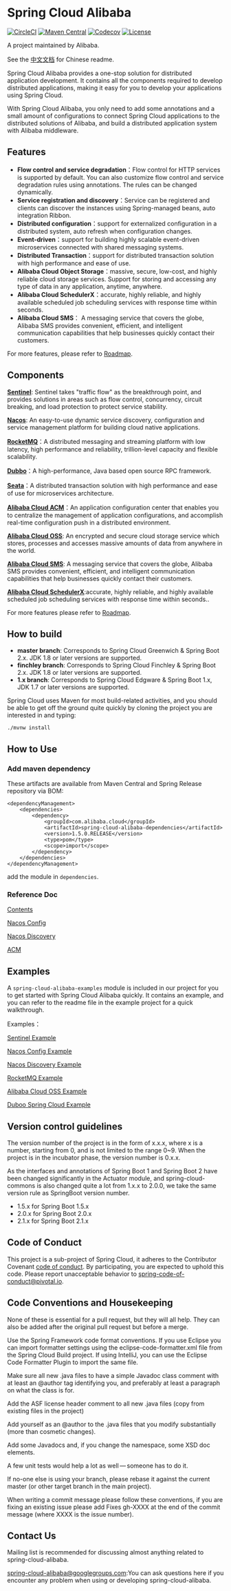 # Spring Cloud Alibaba

[![CircleCI](https://circleci.com/gh/alibaba/spring-cloud-alibaba/tree/master.svg?style=svg)](https://circleci.com/gh/alibaba/spring-cloud-alibaba/tree/master)
[![Maven Central](https://img.shields.io/maven-central/v/com.alibaba.cloud/spring-cloud-alibaba-dependencies.svg?label=Maven%20Central)](https://search.maven.org/search?q=g:com.alibaba.cloud%20AND%20a:spring-cloud-alibaba-dependencies)
[![Codecov](https://codecov.io/gh/alibaba/spring-cloud-alibaba/branch/master/graph/badge.svg)](https://codecov.io/gh/alibaba/spring-cloud-alibaba)
[![License](https://img.shields.io/badge/license-Apache%202-4EB1BA.svg)](https://www.apache.org/licenses/LICENSE-2.0.html)

A project maintained by Alibaba.

See the [中文文档](https://github.com/alibaba/spring-cloud-alibaba/blob/master/README-zh.md) for Chinese readme.

Spring Cloud Alibaba provides a one-stop solution for distributed application development. It contains all the components required to develop distributed applications, making it easy for you to develop your applications using Spring Cloud.

With Spring Cloud Alibaba, you only need to add some annotations and a small amount of configurations to connect Spring Cloud applications to the distributed solutions of Alibaba, and build a distributed application system with Alibaba middleware.


## Features

* **Flow control and service degradation**：Flow control for HTTP services is supported by default. You can also customize flow control and service degradation rules using annotations. The rules can be changed dynamically.
* **Service registration and discovery**：Service can be registered and clients can discover the instances using Spring-managed beans, auto integration Ribbon.
* **Distributed configuration**：support for externalized configuration in a distributed system, auto refresh when configuration changes.
* **Event-driven**：support for building highly scalable event-driven microservices connected with shared messaging systems.
* **Distributed Transaction**：support for distributed transaction solution with high performance and ease of use.
* **Alibaba Cloud Object Storage**：massive, secure, low-cost, and highly reliable cloud storage services. Support for storing and accessing any type of data in any application, anytime, anywhere.
* **Alibaba Cloud SchedulerX**：accurate, highly reliable, and highly available scheduled job scheduling services with response time within seconds.
* **Alibaba Cloud SMS**： A messaging service that covers the globe, Alibaba SMS provides convenient, efficient, and intelligent communication capabilities that help businesses quickly contact their customers.

For more features, please refer to [Roadmap](https://github.com/alibaba/spring-cloud-alibaba/blob/master/Roadmap.md).

## Components

**[Sentinel](https://github.com/alibaba/Sentinel)**: Sentinel takes "traffic flow" as the breakthrough point, and provides solutions in areas such as flow control, concurrency, circuit breaking, and load protection to protect service stability.

**[Nacos](https://github.com/alibaba/Nacos)**: An easy-to-use dynamic service discovery, configuration and service management platform for building cloud native applications.

**[RocketMQ](https://rocketmq.apache.org/)**：A distributed messaging and streaming platform with low latency, high performance and reliability, trillion-level capacity and flexible scalability.

**[Dubbo](https://github.com/apache/dubbo)**：A high-performance, Java based open source RPC framework.

**[Seata](https://github.com/seata/seata)**：A distributed transaction solution with high performance and ease of use for microservices architecture.

**[Alibaba Cloud ACM](https://www.aliyun.com/product/acm)**：An application configuration center that enables you to centralize the management of application configurations, and accomplish real-time configuration push in a distributed environment.

**[Alibaba Cloud OSS](https://www.aliyun.com/product/oss)**: An encrypted and secure cloud storage service which stores, processes and accesses massive amounts of data from anywhere in the world.

**[Alibaba Cloud SMS](https://www.aliyun.com/product/sms)**: A messaging service that covers the globe, Alibaba SMS provides convenient, efficient, and intelligent communication capabilities that help businesses quickly contact their customers.

**[Alibaba Cloud SchedulerX](https://www.aliyun.com/product/SchedulerX)**:accurate, highly reliable, and highly available scheduled job scheduling services with response time within seconds..

For more features please refer to [Roadmap](https://github.com/alibaba/spring-cloud-alibaba/blob/master/Roadmap.md).

## How to build

* **master branch**: Corresponds to Spring Cloud Greenwich & Spring Boot 2.x. JDK 1.8 or later versions are supported.
* **finchley branch**: Corresponds to Spring Cloud Finchley & Spring Boot 2.x. JDK 1.8 or later versions are supported.
* **1.x branch**: Corresponds to Spring Cloud Edgware & Spring Boot 1.x, JDK 1.7 or later versions are supported.

Spring Cloud uses Maven for most build-related activities, and you should be able to get off the ground quite quickly by cloning the project you are interested in and typing:

	./mvnw install


## How to Use

### Add maven dependency 

These artifacts are available from Maven Central and Spring Release repository via BOM:

	<dependencyManagement>
        <dependencies>
            <dependency>
                <groupId>com.alibaba.cloud</groupId>
                <artifactId>spring-cloud-alibaba-dependencies</artifactId>
                <version>1.5.0.RELEASE</version>
                <type>pom</type>
                <scope>import</scope>
            </dependency>
        </dependencies>
    </dependencyManagement>

add the module in  `dependencies`.


### Reference Doc

[Contents](https://github.com/alibaba/spring-cloud-alibaba/blob/master/spring-cloud-alibaba-docs/src/main/asciidoc-zh/spring-cloud-alibaba.adoc)

[Nacos Config](https://github.com/alibaba/spring-cloud-alibaba/blob/master/spring-cloud-alibaba-docs/src/main/asciidoc-zh/nacos-config.adoc)

[Nacos Discovery](https://github.com/alibaba/spring-cloud-alibaba/blob/master/spring-cloud-alibaba-docs/src/main/asciidoc-zh/nacos-discovery.adoc)

[ACM](https://github.com/alibaba/spring-cloud-alibaba/blob/master/spring-cloud-alibaba-docs/src/main/asciidoc-zh/acm.adoc)


## Examples

A `spring-cloud-alibaba-examples` module is included in our project for you to get started with Spring Cloud Alibaba quickly. It contains an example, and you can refer to the readme file in the example project for a quick walkthrough.

Examples：

[Sentinel Example](https://github.com/alibaba/spring-cloud-alibaba/tree/master/spring-cloud-alibaba-examples/sentinel-example/sentinel-core-example/readme.md)

[Nacos Config Example](https://github.com/alibaba/spring-cloud-alibaba/blob/master/spring-cloud-alibaba-examples/nacos-example/nacos-config-example/readme.md)

[Nacos Discovery Example](https://github.com/alibaba/spring-cloud-alibaba/blob/master/spring-cloud-alibaba-examples/nacos-example/nacos-discovery-example/readme.md)

[RocketMQ Example](https://github.com/alibaba/spring-cloud-alibaba/blob/master/spring-cloud-alibaba-examples/rocketmq-example/readme.md)

[Alibaba Cloud OSS Example](https://github.com/alibaba/spring-cloud-alibaba/blob/master/spring-cloud-alibaba-examples/oss-example/readme.md)

[Duboo Spring Cloud Example](https://github.com/alibaba/spring-cloud-alibaba/blob/master/spring-cloud-alibaba-examples/spring-cloud-alibaba-dubbo-examples/README_CN.md)

## Version control guidelines
The version number of the project is in the form of x.x.x, where x is a number, starting from 0, and is not limited to the range 0~9. When the project is in the incubator phase, the version number is 0.x.x.

As the interfaces and annotations of Spring Boot 1 and Spring Boot 2 have been changed significantly in the Actuator module, and spring-cloud-commons is also changed quite a lot from 1.x.x to 2.0.0, we take the same version rule as SpringBoot version number.

* 1.5.x for Spring Boot 1.5.x
* 2.0.x for Spring Boot 2.0.x
* 2.1.x for Spring Boot 2.1.x

## Code of Conduct
This project is a sub-project of Spring Cloud, it adheres to the Contributor Covenant [code of conduct](https://github.com/spring-cloud/spring-cloud-build/blob/master/docs/src/main/asciidoc/code-of-conduct.adoc). By participating, you are expected to uphold this code. Please report unacceptable behavior to spring-code-of-conduct@pivotal.io.

## Code Conventions and Housekeeping
None of these is essential for a pull request, but they will all help. They can also be added after the original pull request but before a merge.

Use the Spring Framework code format conventions. If you use Eclipse you can import formatter settings using the eclipse-code-formatter.xml file from the Spring Cloud Build project. If using IntelliJ, you can use the Eclipse Code Formatter Plugin to import the same file.

Make sure all new .java files to have a simple Javadoc class comment with at least an @author tag identifying you, and preferably at least a paragraph on what the class is for.

Add the ASF license header comment to all new .java files (copy from existing files in the project)

Add yourself as an @author to the .java files that you modify substantially (more than cosmetic changes).

Add some Javadocs and, if you change the namespace, some XSD doc elements.

A few unit tests would help a lot as well — someone has to do it.

If no-one else is using your branch, please rebase it against the current master (or other target branch in the main project).

When writing a commit message please follow these conventions, if you are fixing an existing issue please add Fixes gh-XXXX at the end of the commit message (where XXXX is the issue number).

## Contact Us
Mailing list is recommended for discussing almost anything related to spring-cloud-alibaba. 

spring-cloud-alibaba@googlegroups.com:You can ask questions here if you encounter any problem when using or developing spring-cloud-alibaba.